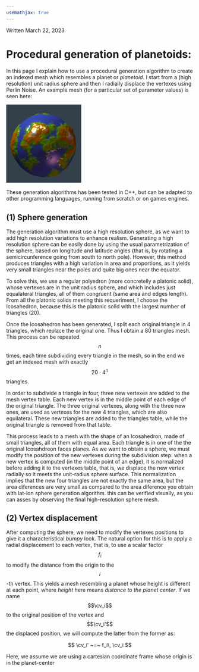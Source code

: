 ```yaml
---
usemathjax: true
---
```


<script src="https://cdn.mathjax.org/mathjax/latest/MathJax.js?config=TeX-AMS-MML_HTMLorMML" type="text/javascript"></script>

$$
   \newcommand{\cv}{\mathbf{v}}
$$

Written March 22, 2023.

# Procedural generation of planetoids:

In this page I explain how to use a procedural generation algorithm to create an indexed mesh which resembles a planet or _planetoid_. I start from a (high resolution) unit radius sphere and then I radially displace the vertexes using Perlin Noise. An example mesh (for a particular set of parameter values) is seen here:

<img src="imgs/img11.png" width="40%"/>


These generation algorithms has been tested in C++, but can be adapted to other programming languages, running from scratch or on games engines.


## (1) Sphere generation

The generation algorithm must use a high resolution sphere, as we want to add high resolution variations to enhance realism. Generating a high resolution sphere can be easily done by using the usual parametrization of the sphere, based on longitude and latitude angles (that is, by rotating a semicircunference going from south to north pole). However, this method produces triangles with a high variation in area and proportions, as it yields very small triangles near the poles and quite big ones near the equator. 

To solve this, we use a regular polyedron (more concretelly a platonic solid), whose vertexes are in the unit radius sphere, and which includes just equalateral triangles, all of them congruent (same area and edges length). From all the platonic solids meeting this requeriment, I choose the Icosahedron, because this is the platonic solid with the largest number of triangles (20). 


Once the Icosahedron has been generated, I split each original triangle in 4 triangles, which replace the original one. Thus I obtain a 80 triangles mesh. This process can be repeated $$n$$ times, each time subdividing every triangle in the mesh, so in the end we get an indexed mesh with exactly $$20\cdot 4^n$$ triangles. 

In order to subdivide a triangle in four, three new vertexes are added to the mesh vertex table. Each new vertex is in the middle point of each edge of the original triangle. The three original vertexes, along with the three new ones, are used as vertexes for the new 4 triangles, which are also equilateral. These new triangles are added to the triangles table, while the original triangle is removed from that table.


This process leads to a mesh with the shape of an Icosahedron, made of small triangles, all of them with equal area. Each triangle is in one of the the original Icosahdreon faces planes. As we want to obtain a sphere, we must modify the position of the new vertexes during the subdivision step: when a new vertex is computed (in the middle point of an edge), it is normalized before adding it to the vertexes table, that is, we displace the new vertex radially so it meets the unit-radius sphere surface. This normalization implies that the new four triangles are not exactly the same area, but the area diferences are very small as compared to the area diference you obtain with lat-lon sphere generation algorithm. this can be verified visually, as you can asses by observing the final high-resolution sphere mesh.


## (2) Vertex displacement

After computing the sphere, we need to modify the vertexes positions to give it a characteristical _bumpy_ look. The natural option for this is to apply a radial displacement to each vertex, that is, to use a scalar factor $$f_i$$ to modify the distance from the origin to the $$i$$-th vertex. This yields a mesh resembling a planet whose height is different at each point, where _height_ here means _distance to the planet center_. If we name $$\cv_i$$ to the original position of the vertex and $$\cv_i'$$ the displaced position, we will compute the latter from the former as:

$$
     \cv_i' ~=~ f_i\, \cv_i
$$ 

Here, we assume we are using a cartesian coordinate frame whose origin is in the planet-center